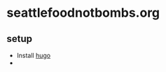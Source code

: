 # seattlefoodnotbombs.org

## setup

* Install [hugo](https://gohugo.io/getting-started/installing)
* 
